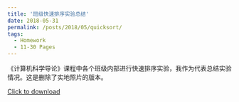 ```yaml
---
title: '班级快速排序实验总结'
date: 2018-05-31
permalink: /posts/2018/05/quicksort/
tags:
  - Homework
  - 11-30 Pages
---
```


《计算机科学导论》课程中各个班级内部进行快速排序实验，我作为代表总结实验情况。这是删除了实地照片的版本。

[Click to download](/files/hw/quicksort.pdf)

